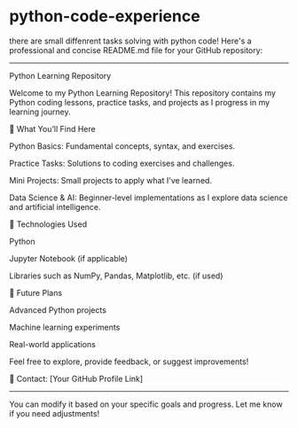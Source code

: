 # python-code-experience
there are small diffenrent tasks solving with python code! 
Here's a professional and concise README.md file for your GitHub repository:


---

Python Learning Repository

Welcome to my Python Learning Repository! This repository contains my Python coding lessons, practice tasks, and projects as I progress in my learning journey.

📌 What You’ll Find Here

Python Basics: Fundamental concepts, syntax, and exercises.

Practice Tasks: Solutions to coding exercises and challenges.

Mini Projects: Small projects to apply what I've learned.

Data Science & AI: Beginner-level implementations as I explore data science and artificial intelligence.


🔧 Technologies Used

Python

Jupyter Notebook (if applicable)

Libraries such as NumPy, Pandas, Matplotlib, etc. (if used)


🚀 Future Plans

Advanced Python projects

Machine learning experiments

Real-world applications


Feel free to explore, provide feedback, or suggest improvements!

📩 Contact: [Your GitHub Profile Link]


---

You can modify it based on your specific goals and progress. Let me know if you need adjustments!

